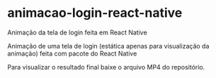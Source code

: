 # animacao-login-react-native
Animação da tela de login feita em React Native

Animação de uma tela de login (estática apenas para visualização da animação) feita com   pacote do React Native 

Para visualizar o resultado final baixe o arquivo MP4 do repositório.
